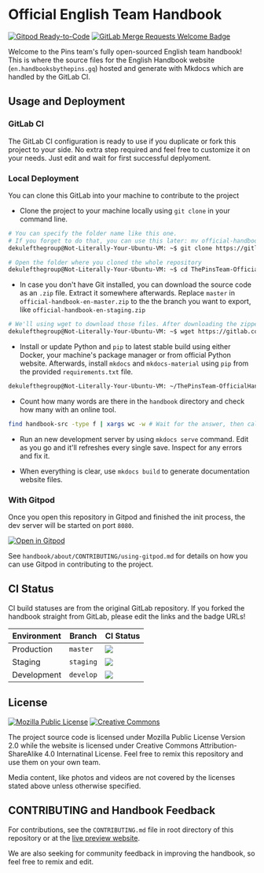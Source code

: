 # Official English Team Handbook
[![Gitpod Ready-to-Code](https://img.shields.io/badge/Gitpod-Ready--to--Code-blue?logo=gitpod)](https://gitpod.io/#https://gitlab.com/MadeByThePinsTeam-DevLabs/official-handbook) [![GitLab Merge Requests Welcome Badge](https://img.shields.io/badge/PRs-welcome!-brightgreen?logo=gitlab)](https://en.handbooksbythepins.gq/about/CONTRIBUTING)

Welcome to the Pins team's fully open-sourced English team handbook! This is where the source files for the English Handbook website (`en.handbooksbythepins.gq`) hosted and generate with Mkdocs which are handled by the GitLab CI.

## Usage and Deployment

### GitLab CI

The GitLab CI configuration is ready to use if you duplicate or fork this project to your side. No extra step required and feel free to customize it on your needs. Just edit and wait for first successful deplyoment.

### Local Deployment

You can clone this GitLab into your machine to contribute to the project

* Clone the project to your machine locally using `git clone` in your command line.

```bash
# You can specify the folder name like this one.
# If you forget to do that, you can use this later: mv official-handbook-en ThePinsTeam-OfficialHandbook-en
dekulefthegroup@Not-Literally-Your-Ubuntu-VM: ~$ git clone https://gitlab.com/MadeByThePinsTeam-DevLabs/official-handbook-en.git ThePinsTeam-OfficialHandbook-en

# Open the folder where you cloned the whole repository
dekulefthegroup@Not-Literally-Your-Ubuntu-VM: ~$ cd ThePinsTeam-OfficialHandbook-en
```

* In case you don't have Git installed, you can download the source code as an `.zip` file. Extract it somewhere afterwards. Replace `master` in `official-handbook-en-master.zip` to the the branch you want to export, like `official-handbook-en-staging.zip`

```bash
# We'll using wget to download those files. After downloading the zipped files, we'll unzip it.
dekulefthegroup@Not-Literally-Your-Ubuntu-VM: ~$ wget https://gitlab.com/MadeByThePinsTeam-DevLabs/official-handbook/-/archive/staging/official-handbook-staging.zip | unzip -l "official-handbook-staging.zip"
```

* Install or update Python and `pip` to latest stable build using either Docker, your machine's package manager or from official Python website. Afterwards, install `mkdocs` and `mkdocs-material` using `pip` from the provided `requirements.txt` file.

```bash
dekulefthegroup@Not-Literally-Your-Ubuntu-VM: ~/ThePinsTeam-OfficialHandbook-en $ pip install -r requirements.txt
```

* Count how many words are there in the `handbook` directory and check how many with an online tool.

```bash
find handbook-src -type f | xargs wc -w # Wait for the answer, then calucate!
```

* Run an new development server by using `mkdocs serve` command. Edit as you go and it'll refreshes every single save. Inspect for any errors and fix it.

* When everything is clear, use `mkdocs build` to generate documentation website files.

### With Gitpod

Once you open this repository in Gitpod and finished the init process, the dev server will be started on port `8080`.

[![Open in Gitpod](https://www.gitpod.io/button/open-in-gitpod.svg)](https://gitpod.io/#https://gitlab.com/MadeByThePinsTeam-DevLabs/handbook)

See `handbook/about/CONTRIBUTING/using-gitpod.md` for details on how you can use Gitpod in contributing to the project.

## CI Status

CI build statuses are from the original GitLab repository. If you forked the handbook straight from GitLab, please edit the links and the badge URLs!

| Environment | Branch | CI Status |
| ----------- | ------ | --------- |
| Production | `master` | [![](https://img.shields.io/gitlab/pipeline/MadeByThePinsTeam-DevLabs/official-handbook?style=flat-square&logo=gitlab)](https://gitlab.com/MadeByThePinsTeam-DevLabs/official-handbook/tree/master) |
| Staging | `staging` | [![](https://img.shields.io/gitlab/pipeline/MadeByThePinsTeam-DevLabs/official-handbook/staging?style=flat-square&logo=gitlab)](https://gitlab.com/MadeByThePinsTeam-DevLabs/official-handbook/tree/staging) |
| Development | `develop` | [![](https://img.shields.io/gitlab/pipeline/MadeByThePinsTeam-DevLabs/official-handbook/develop?style=flat-square&logo=gitlab)](https://gitlab.com/MadeByThePinsTeam-DevLabs/official-handbook/tree/develop) |

## License
[![Mozilla Public License](https://img.shields.io/badge/license-MPL-orange.svg?style=flat-square)](https://www.mozilla.org/MPL/) [![Creative Commons](https://img.shields.io/badge/license-CC--BY--SA%204.0-orange.svg?style=flat-square)](http://creativecommons.org/licenses/by-sa/4.0/)

The project source code is licensed under Mozilla Public License Version 2.0 while the website is licensed under Creative Commons Attribution-ShareAlike 4.0 Internatinal License. Feel free to remix this repository and use them on your own team.

Media content, like photos and videos are not covered by the licenses stated above unless otherwise specified.

## CONTRIBUTING and Handbook Feedback

For contributions, see the `CONTRIBUTING.md` file in root directory of this repository or at the [live preview website].

We are also seeking for community feedback in improving the handbook, so feel free to remix and edit.

[live preview website]: https://en.handbooksbythepins.gq/about/CONTRIBUTING
